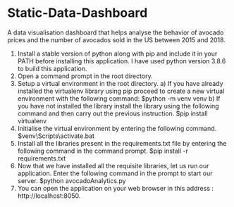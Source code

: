 # Static-Data-Dashboard
A data visualisation dashboard that helps analyse the behavior of avocado prices and the number of avocados sold in the US between 2015 and 2018.

1. Install a stable version of python along with pip and include it in your PATH before installing this application. 
   I have used python version 3.8.6 to build this application.
2. Open a command prompt in the root directory.
3. Setup a virtual environment in the root directory.
    a) If you have already installed the virtualenv library using pip proceed to create a new virtual environment with the following command:
        $python -m venv venv
    b) If you have not installed the library install the library using the following command and then carry out the previous instruction.
        $pip install virtualenv
4. Initialise the virtual environment by entering the following command.
    $venv\Scripts\activate.bat
5. Install all the libraries present in the requirements.txt file by entering the following command in the command prompt.
    $pip install -r requirements.txt
6. Now that we have installed all the requisite libraries, let us run our application. Enter the following command in the prompt to start our server.
    $python avocadoAnalytics.py
7. You can open the application on your web browser in this address : http://localhost:8050.
